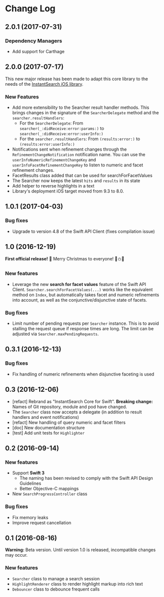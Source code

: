 Change Log
==========

## 2.0.1 (2017-07-31)

### Dependency Managers

- Add support for Carthage

## 2.0.0 (2017-07-17)

This new major release has been made to adapt this core library to the needs of the [InstantSearch iOS library](https://github.com/algolia/instantsearch-ios). 

### New Features

- Add more extensibility to the Searcher result handler methods. This brings changes in the signature of the `SearcherDelegate` method and the `searcher.resultHandlers`:
  - For the `SearcherDelegate`: From `searcher(_:didReceive:error:params:)` to `searcher(_:didReceive:error:userInfo:)`
  - For the `searcher.resultHandlers`: From `(results:error:)` to `(results:error:userInfo:)`
- Notifications sent when refinement changes through the `RefinementChangeNotification` notification name. You can use the `userInfoNumericRefinementChangeKey` and `userInfoFacetRefinementChangeKey` to listen to numeric and facet refinement changes.
- FacetResults class added that can be used for searchForFacetValues
- The Searcher now keeps the latest `hits` and `results` in its state
- Add helper to reverse highlights in a text
- Library's deployment iOS target moved from 9.3 to 8.0.

## 1.0.1 (2017-04-03)

### Bug fixes

- Upgrade to version 4.8 of the Swift API Client (fixes compilation issue)


## 1.0 (2016-12-19)

**First official release!** 🎉 Merry Christmas to everyone! 🎄⛄️🎁

### New features

- Leverage the new **search for facet values** feature of the Swift API Client. `Searcher.searchForFacetValues(...)` works like the equivalent method on `Index`, but automatically takes facet and numeric refinements into account, as well as the conjunctive/disjunctive state of facets.

### Bug fixes

- Limit number of pending requests per `Searcher` instance. This is to avoid stalling the request queue if response times are long. The limit can be adjusted via `Searcher.maxPendingRequests`.


## 0.3.1 (2016-12-13)

### Bug fixes

- Fix handling of numeric refinements when disjunctive faceting is used


## 0.3 (2016-12-06)

- [refact] Rebrand as "InstantSearch Core for Swift". **Breaking change:** Names of Git repository, module and pod have changed.
- The `Searcher` class now accepts a delegate (in addition to result handlers and event notifications)
- [refact] New handling of query numeric and facet filters
- [doc] New documentation structure
- [test] Add unit tests for `Highlighter`


## 0.2 (2016-09-14)

### New features

- Support **Swift 3**
    - The naming has been revised to comply with the Swift API Design Guidelines
    - Better Objective-C mappings
- New `SearchProgressController` class

### Bug fixes

- Fix memory leaks
- Improve request cancellation


## 0.1 (2016-08-16)

**Warning:** Beta version. Until version 1.0 is released, incompatible changes may occur.

### New features

- `Searcher` class to manage a search session
- `HighlightRenderer` class to render highlight markup into rich text
- `Debouncer` class to debounce frequent calls
